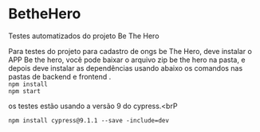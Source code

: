 # BetheHero
Testes automatizados do projeto Be The Hero

Para testes do projeto para cadastro de ongs be The Hero, deve instalar o APP Be the hero, você pode  baixar o arquivo zip be the hero na pasta, e depois deve instalar as dependências usando abaixo os comandos nas pastas de backend e frontend
 .
<br>``npm install``
<br>``npm start``



os testes estão usando a versão 9 do cypress.<brP

``npm install cypress@9.1.1 --save -include=dev``
